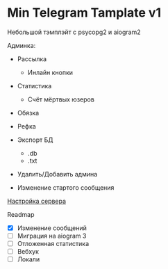 Min Telegram Tamplate v1
========================
Небольшой тэмплэйт с psycopg2 и aiogram2


Админка:
  - Рассылка
    - Инлайн кнопки

  - Статистика
    - Счёт мёртвых юзеров
  
  - Обязка 
  
  - Рефка
  
  - Экспорт БД
    - .db 
    - .txt 
  
  - Удалить/Добавить админа

  - Изменение стартого сообщения 

[Настройка сервера](./crib_for_setting_server.md)

Readmap
- [x] Изменение сообщений
- [ ] Миграция на aiogram 3
- [ ] Отложенная статистика
- [ ] Вебхук
- [ ] Локали
